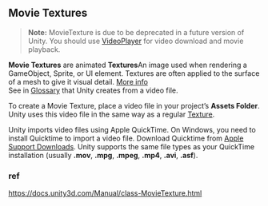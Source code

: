 ## Movie Textures

> **Note:** MovieTexture is due to be deprecated in a future version of Unity. You should use [VideoPlayer](https://docs.unity3d.com/Manual/class-MovieTexture.html../ScriptReference/Video.VideoPlayer.html) for video download and movie playback.

**Movie Textures** are animated **Textures**An image used when rendering a GameObject, Sprite, or UI element. Textures are often applied to the surface of a mesh to give it visual detail. [More info](https://docs.unity3d.com/Manual/class-MovieTexture.htmlclass-TextureImporter.html)  
See in [Glossary](https://docs.unity3d.com/Manual/class-MovieTexture.htmlGlossary.html#texture) that Unity creates from a video file.

To create a Movie Texture, place a video file in your project’s **Assets Folder**. Unity uses this video file in the same way as a regular [Texture](https://docs.unity3d.com/Manual/class-MovieTexture.htmlclass-TextureImporter.html).

Unity imports video files using Apple QuickTime. On Windows, you need to install Quicktime to import a video file. Download Quicktime from [Apple Support Downloads](https://support.apple.com/downloads/quicktime). Unity supports the same file types as your QuickTime installation (usually **.mov**, **.mpg**, **.mpeg**, **.mp4**, **.avi**, **.asf**).

### ref 
https://docs.unity3d.com/Manual/class-MovieTexture.html
